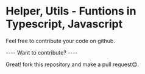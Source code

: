 # Helper, Utils - Funtions in Typescript, Javascript

Feel free to contribute your code on github.

---- Want to contribute? ----

Great! fork this repository and make a pull request😊.
